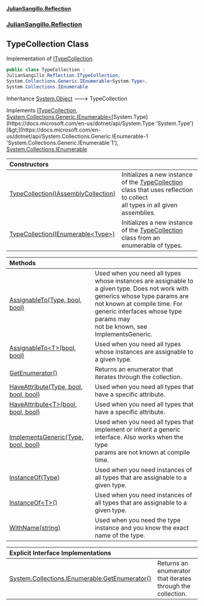 #### [JulianSangillo.Reflection](JulianSangillo.Reflection/AssemblyInfo.md 'index')
### [JulianSangillo.Reflection](JulianSangillo.Reflection/README.md 'JulianSangillo.Reflection')

## TypeCollection Class

Implementation of [ITypeCollection](JulianSangillo.Reflection/ITypeCollection/README.md 'JulianSangillo.Reflection.ITypeCollection').

```csharp
public class TypeCollection :
JulianSangillo.Reflection.ITypeCollection,
System.Collections.Generic.IEnumerable<System.Type>,
System.Collections.IEnumerable
```

Inheritance [System.Object](https://docs.microsoft.com/en-us/dotnet/api/System.Object 'System.Object') &#129106; TypeCollection

Implements [ITypeCollection](JulianSangillo.Reflection/ITypeCollection/README.md 'JulianSangillo.Reflection.ITypeCollection'), [System.Collections.Generic.IEnumerable&lt;](https://docs.microsoft.com/en-us/dotnet/api/System.Collections.Generic.IEnumerable-1 'System.Collections.Generic.IEnumerable`1')[System.Type](https://docs.microsoft.com/en-us/dotnet/api/System.Type 'System.Type')[&gt;](https://docs.microsoft.com/en-us/dotnet/api/System.Collections.Generic.IEnumerable-1 'System.Collections.Generic.IEnumerable`1'), [System.Collections.IEnumerable](https://docs.microsoft.com/en-us/dotnet/api/System.Collections.IEnumerable 'System.Collections.IEnumerable')

| Constructors | |
| :--- | :--- |
| [TypeCollection(IAssemblyCollection)](JulianSangillo.Reflection/TypeCollection/TypeCollection(IAssemblyCollection)/README.md 'JulianSangillo.Reflection.TypeCollection.TypeCollection(JulianSangillo.Reflection.IAssemblyCollection)') | Initializes a new instance of the [TypeCollection](JulianSangillo.Reflection/TypeCollection/README.md 'JulianSangillo.Reflection.TypeCollection') class that uses reflection to collect<br/>all types in all given assemblies. |
| [TypeCollection(IEnumerable&lt;Type&gt;)](JulianSangillo.Reflection/TypeCollection/TypeCollection(IEnumerable_Type_)/README.md 'JulianSangillo.Reflection.TypeCollection.TypeCollection(System.Collections.Generic.IEnumerable<System.Type>)') | Initializes a new instance of the [TypeCollection](JulianSangillo.Reflection/TypeCollection/README.md 'JulianSangillo.Reflection.TypeCollection') class from an enumerable of types. |

| Methods | |
| :--- | :--- |
| [AssignableTo(Type, bool, bool)](JulianSangillo.Reflection/TypeCollection/AssignableTo(Type,bool,bool)/README.md 'JulianSangillo.Reflection.TypeCollection.AssignableTo(System.Type, bool, bool)') | Used when you need all types whose instances are assignable to a given type. Does not work with<br/>generics whose type params are not known at compile time. For generic interfaces whose type params may<br/>not be known, see ImplementsGeneric. |
| [AssignableTo&lt;T&gt;(bool, bool)](JulianSangillo.Reflection/TypeCollection/AssignableTo_T_(bool,bool)/README.md 'JulianSangillo.Reflection.TypeCollection.AssignableTo<T>(bool, bool)') | Used when you need all types whose instances are assignable to a given type. |
| [GetEnumerator()](JulianSangillo.Reflection/TypeCollection/GetEnumerator()/README.md 'JulianSangillo.Reflection.TypeCollection.GetEnumerator()') | Returns an enumerator that iterates through the collection. |
| [HaveAttribute(Type, bool, bool, bool)](JulianSangillo.Reflection/TypeCollection/HaveAttribute(Type,bool,bool,bool)/README.md 'JulianSangillo.Reflection.TypeCollection.HaveAttribute(System.Type, bool, bool, bool)') | Used when you need all types that have a specific attribute. |
| [HaveAttribute&lt;T&gt;(bool, bool, bool)](JulianSangillo.Reflection/TypeCollection/HaveAttribute_T_(bool,bool,bool)/README.md 'JulianSangillo.Reflection.TypeCollection.HaveAttribute<T>(bool, bool, bool)') | Used when you need all types that have a specific attribute. |
| [ImplementsGeneric(Type, bool, bool)](JulianSangillo.Reflection/TypeCollection/ImplementsGeneric(Type,bool,bool)/README.md 'JulianSangillo.Reflection.TypeCollection.ImplementsGeneric(System.Type, bool, bool)') | Used when you need all types that implement or inherit a generic interface. Also works when the type<br/>params are not known at compile time. |
| [InstanceOf(Type)](JulianSangillo.Reflection/TypeCollection/InstanceOf(Type)/README.md 'JulianSangillo.Reflection.TypeCollection.InstanceOf(System.Type)') | Used when you need instances of all types that are assignable to a given type. |
| [InstanceOf&lt;T&gt;()](JulianSangillo.Reflection/TypeCollection/InstanceOf_T_()/README.md 'JulianSangillo.Reflection.TypeCollection.InstanceOf<T>()') | Used when you need instances of all types that are assignable to a given type. |
| [WithName(string)](JulianSangillo.Reflection/TypeCollection/WithName(string)/README.md 'JulianSangillo.Reflection.TypeCollection.WithName(string)') | Used when you need the type instance and you know the exact name of the type. |

| Explicit Interface Implementations | |
| :--- | :--- |
| [System.Collections.IEnumerable.GetEnumerator()](JulianSangillo.Reflection/TypeCollection/System.Collections.IEnumerable.GetEnumerator()/README.md 'JulianSangillo.Reflection.TypeCollection.System.Collections.IEnumerable.GetEnumerator()') | Returns an enumerator that iterates through the collection. |
